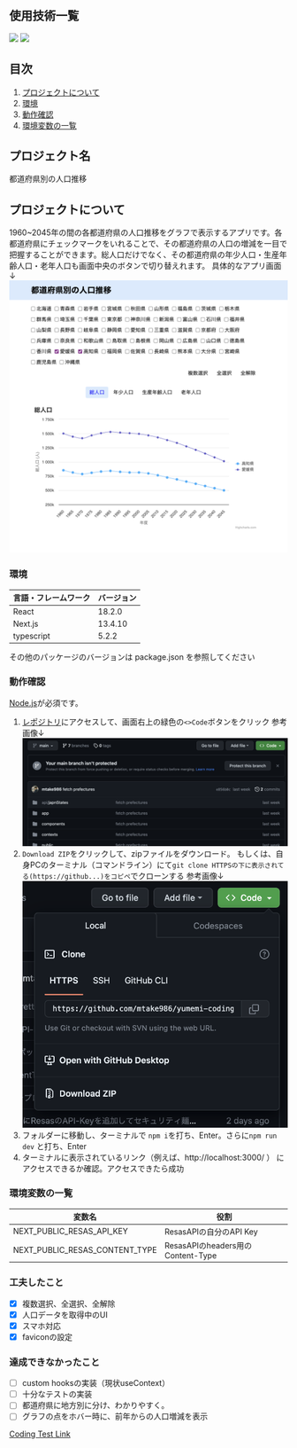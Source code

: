 

<div id="top"></div>

## 使用技術一覧

<p style="display: inline">
  <img src="https://img.shields.io/badge/-Next.js-000000.svg?logo=next.js&style=for-the-badge">
  <img src="https://img.shields.io/badge/-React-20232A?style=for-the-badge&logo=react&logoColor=61DAFB">
</p>

## 目次

1. [プロジェクトについて](#プロジェクトについて)
2. [環境](#環境)
3. [動作確認](#動作確認)
4. [環境変数の一覧](#環境変数の一覧)

## プロジェクト名

都道府県別の人口推移

<!-- プロジェクトについて -->

## プロジェクトについて

1960~2045年の間の各都道府県の人口推移をグラフで表示するアプリです。各都道府県にチェックマークをいれることで、その都道府県の人口の増減を一目で把握することができます。総人口だけでなく、その都道府県の年少人口・生産年齢人口・老年人口も画面中央のボタンで切り替えれます。
具体的なアプリ画面↓
![アプリ画面](./public/images/appHomePage.png "アプリ画面")
<!-- <p align="right">(<a href="#top">トップへ</a>)</p> -->

### 環境

<!-- 言語、フレームワーク、ミドルウェア、インフラの一覧とバージョンを記載 -->

| 言語・フレームワーク      | バージョン   |
| --------------------- | ---------- |
| React                 | 18.2.0     |
| Next.js               | 13.4.10    |
| typescript            | 5.2.2      |

その他のパッケージのバージョンは package.json を参照してください

### 動作確認

[Node.js](https://nodejs.org/en)が必須です。

1. [レポジトリ](https://github.com/mtake986/yumemi-coding-test)にアクセスして、画面右上の緑色の`<>Code`ボタンをクリック
参考画像↓
![緑色のCodeボタン](./public/images/greenCodeBtn.png "緑色のCodeボタン")
2. `Download ZIP`をクリックして、zipファイルをダウンロード。
もしくは、自身PCのターミナル（コマンドライン）にて`git clone HTTPSの下に表示されてる(https://github...)をコピペ`でクローンする
参考画像↓
![緑色のCodeボタンをクリックした後](./public/images/afterCodeBtnClicked.png "緑色のCodeボタンをクリックした後")
3. フォルダーに移動し、ターミナルで `npm i`を打ち、Enter。さらに`npm run dev` と打ち、Enter
4. ターミナルに表示されているリンク（例えば、http://localhost:3000/ ） にアクセスできるか確認。アクセスできたら成功

### 環境変数の一覧

| 変数名                  | 役割                                       |
| ---------------------- | ----------------------------------------- |
| NEXT_PUBLIC_RESAS_API_KEY         | ResasAPIの自分のAPI Key　           　　|
| NEXT_PUBLIC_RESAS_CONTENT_TYPE    | ResasAPIのheaders用のContent-Type　　　 | 

### 工夫したこと
- [x] 複数選択、全選択、全解除
- [x] 人口データを取得中のUI
- [x] スマホ対応
- [x] faviconの設定

### 達成できなかったこと
- [ ] custom hooksの実装（現状useContext）
- [ ] 十分なテストの実装
- [ ] 都道府県に地方別に分け、わかりやすく。
- [ ] グラフの点をホバー時に、前年からの人口増減を表示

[Coding Test Link](https://yumemi.notion.site/0e9ef27b55704d7882aab55cc86c999d)

